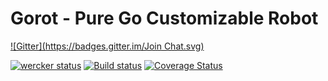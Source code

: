 # Gorot - Pure Go Customizable Robot
[![Gitter](https://badges.gitter.im/Join Chat.svg)](https://gitter.im/yosssi/gorot?utm_source=badge&utm_medium=badge&utm_campaign=pr-badge&utm_content=badge)

[![wercker status](https://app.wercker.com/status/e03794512cf166e6c000f45cf190d6ec/m "wercker status")](https://app.wercker.com/project/bykey/e03794512cf166e6c000f45cf190d6ec)
[![Build status](https://ci.appveyor.com/api/projects/status/cifcsv3cycmm4sny/branch/master)](https://ci.appveyor.com/project/yosssi/gorot/branch/master)
[![Coverage Status](https://img.shields.io/coveralls/yosssi/gorot.svg)](https://coveralls.io/r/yosssi/gorot?branch=master)
